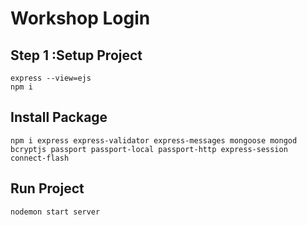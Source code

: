 # Workshop Login

## Step 1 :Setup Project
```
express --view=ejs
npm i
```

## Install Package
```
npm i express express-validator express-messages mongoose mongod bcryptjs passport passport-local passport-http express-session connect-flash
```

## Run Project
```
nodemon start server
```